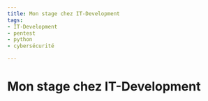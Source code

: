 ```yaml
---
title: Mon stage chez IT-Development
tags:
- IT-Development
- pentest
- python
- cybersécurité

---
```


# Mon stage chez IT-Development